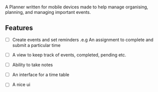 # <name-tbd>

A Planner written for mobile devices made to help manage organising, planning, and managing important events.

## Features

- [ ] Create events and set reminders .e.g An assignment to complete and submit a particular time

- [ ] A view to keep track of events, completed, pending etc.

- [ ] Ability to take notes

- [ ] An interface for a time table

- [ ] A nice ui
